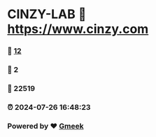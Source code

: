 # CINZY-LAB :link: https://www.cinzy.com 
### :page_facing_up: [12](https://www.cinzy.com/tag.html) 
### :speech_balloon: 2 
### :hibiscus: 22519 
### :alarm_clock: 2024-07-26 16:48:23 
### Powered by :heart: [Gmeek](https://github.com/Meekdai/Gmeek)
